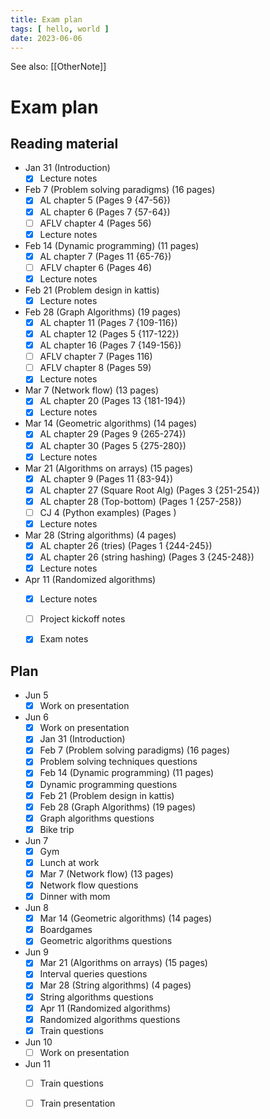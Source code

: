 ```yaml
---
title: Exam plan
tags: [ hello, world ]
date: 2023-06-06
---
```


See also: [[OtherNote]]

# Exam plan
## Reading material
- Jan 31 (Introduction)
  - [x] Lecture notes
- Feb 7 (Problem solving paradigms) (16 pages)
  - [x] AL chapter 5 (Pages 9 {47-56})
  - [x] AL chapter 6 (Pages 7 {57-64})
  - [ ] AFLV chapter 4 (Pages 56)
  - [x] Lecture notes
- Feb 14 (Dynamic programming) (11 pages)
  - [x] AL chapter 7 (Pages 11 {65-76})
  - [ ] AFLV chapter 6 (Pages 46)
  - [x] Lecture notes
- Feb 21 (Problem design in kattis)
  - [x] Lecture notes
- Feb 28 (Graph Algorithms) (19 pages)
  - [x] AL chapter 11 (Pages 7 {109-116})
  - [x] AL chapter 12 (Pages 5 {117-122})
  - [x] AL chapter 16 (Pages 7 {149-156})
  - [ ] AFLV chapter 7 (Pages 116)
  - [ ] AFLV chapter 8 (Pages 59)
  - [x] Lecture notes
- Mar 7 (Network flow) (13 pages)
  - [x] AL chapter 20 (Pages 13 {181-194})
  - [x] Lecture notes
- Mar 14 (Geometric algorithms) (14 pages)
  - [x] AL chapter 29 (Pages 9 {265-274})
  - [x] AL chapter 30 (Pages 5 {275-280})
  - [x] Lecture notes
- Mar 21 (Algorithms on arrays) (15 pages)
  - [x] AL chapter 9 (Pages 11 {83-94})
  - [x] AL chapter 27 (Square Root Alg) (Pages 3 {251-254})
  - [x] AL chapter 28 (Top-bottom) (Pages 1 {257-258})
  - [ ] CJ 4 (Python examples) (Pages )
  - [x] Lecture notes
- Mar 28 (String algorithms) (4 pages)
  - [x] AL chapter 26 (tries) (Pages 1 {244-245})
  - [x] AL chapter 26 (string hashing) (Pages 3 {245-248})
  - [x] Lecture notes
- Apr 11 (Randomized algorithms)
  - [x] Lecture notes
  - [ ] Project kickoff notes
  - [x] Exam notes


## Plan
- Jun 5
  - [x] Work on presentation
- Jun 6
  - [x] Work on presentation
  - [x] Jan 31 (Introduction)
  - [x] Feb 7 (Problem solving paradigms) (16 pages)
  - [x] Problem solving techniques questions
  - [x] Feb 14 (Dynamic programming) (11 pages)
  - [x] Dynamic programming questions
  - [x] Feb 21 (Problem design in kattis)
  - [x] Feb 28 (Graph Algorithms) (19 pages)
  - [x] Graph algorithms questions
  - [x] Bike trip
- Jun 7
  - [x] Gym
  - [x] Lunch at work
  - [x] Mar 7 (Network flow) (13 pages)
  - [x] Network flow questions
  - [x] Dinner with mom
- Jun 8
  - [x] Mar 14 (Geometric algorithms) (14 pages)
  - [x] Boardgames
  - [x] Geometric algorithms questions
- Jun 9
  - [x] Mar 21 (Algorithms on arrays) (15 pages)
  - [x] Interval queries questions
  - [x] Mar 28 (String algorithms) (4 pages)
  - [x] String algorithms questions
  - [x] Apr 11 (Randomized algorithms)
  - [x] Randomized algorithms questions
  - [x] Train questions
- Jun 10
  - [ ] Work on presentation
- Jun 11
  - [ ] Train questions
  - [ ] Train presentation
  
  
